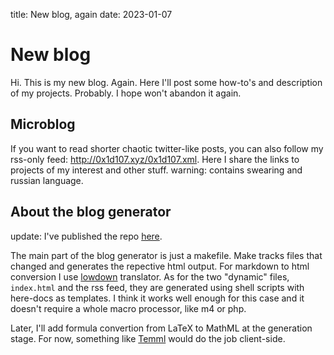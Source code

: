 title: New blog, again
date: 2023-01-07

# New blog
Hi. This is my new blog. Again. Here I'll post some how-to's and description of my projects.
Probably. I hope won't abandon it again. 
## Microblog
If you want to read shorter chaotic twitter-like posts, you can also follow my rss-only feed:
<http://0x1d107.xyz/0x1d107.xml>. Here I share the links to projects of my interest and other
stuff. warning: contains swearing and russian language.
## About the blog generator
update: I've published the repo [here](https://github.com/0x1d107/txtlog).

The main part of the blog generator is just a makefile. Make tracks files that changed and generates
the repective html output. For markdown to html conversion I use
[lowdown](https://kristaps.bsd.lv/lowdown/) translator. As for the two "dynamic" files, `index.html`
and the rss feed, they are generated using shell scripts with here-docs as templates. I think it
works well enough for this case and it doesn't require a whole macro processor, like m4 or php.

Later, I'll add formula convertion from LaTeX to MathML at the generation stage. For now, something
like [Temml](https://temml.org/index.html) would do the job client-side.

